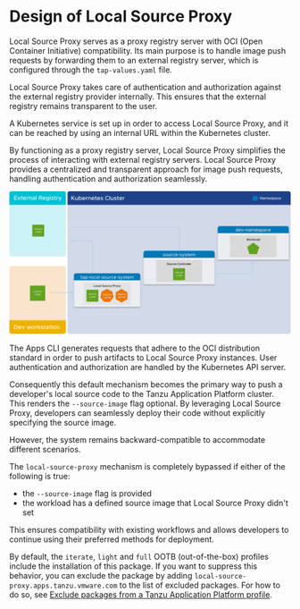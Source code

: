 # Design of Local Source Proxy

Local Source Proxy serves as a proxy registry server with OCI (Open Container Initiative)
compatibility. Its main purpose is to handle image push requests by forwarding them to an external
registry server, which is configured through the `tap-values.yaml` file.

Local Source Proxy takes care of authentication and authorization against the external registry
provider internally. This ensures that the external registry remains transparent to the user.

A Kubernetes service is set up in order to access Local Source Proxy, and it can be reached by using
an internal URL within the Kubernetes cluster.
<!-- what is the it? -->

By functioning as a proxy registry server, Local Source Proxy simplifies the process of
interacting with external registry servers. Local Source Proxy provides a centralized and transparent
approach for image push requests, handling authentication and authorization seamlessly.

![Diagram showing the relationship between an external registry, a developer workstation, and a Kubernetes cluster.](images/lsp-design.png)

The Apps CLI generates requests that adhere to the OCI distribution standard in order to push
artifacts to Local Source Proxy instances. User authentication and authorization are handled by the
Kubernetes API server.

Consequently this default mechanism becomes the primary way to push a developer's local source code
to the Tanzu Application Platform cluster. This renders the `--source-image` flag optional. By
leveraging Local Source Proxy, developers can seamlessly deploy their code without explicitly
specifying the source image.

However, the system remains backward-compatible to accommodate different scenarios.

The `local-source-proxy` mechanism is completely bypassed if either of the following is true:

- the `--source-image` flag is provided
- the workload has a defined source image that Local Source Proxy didn't set

This ensures compatibility with existing workflows and allows developers to continue using their
preferred methods for deployment.

By default, the `iterate`, `light` and `full` OOTB (out-of-the-box) profiles include the
installation of this package.
If you want to suppress this behavior, you can exclude the package by adding
`local-source-proxy.apps.tanzu.vmware.com` to the list of excluded packages.
For how to do so, see
[Exclude packages from a Tanzu Application Platform profile](../install-online/profile.hbs.md#exclude-packages).